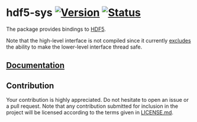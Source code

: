 # hdf5-sys [![Version][version-img]][version-url] [![Status][status-img]][status-url]

The package provides bindings to [HDF5][1].

Note that the high-level interface is not compiled since it currently
[excludes][2] the ability to make the lower-level interface thread safe.

## [Documentation][doc]

## Contribution

Your contribution is highly appreciated. Do not hesitate to open an issue or a
pull request. Note that any contribution submitted for inclusion in the project
will be licensed according to the terms given in [LICENSE.md](LICENSE.md).

[1]: http://www.hdfgroup.org/HDF5
[2]: https://github.com/copies/hdf5/blob/v1.8.16/configure.ac#L1391

[version-img]: https://img.shields.io/crates/v/hdf5-sys.svg
[version-url]: https://crates.io/crates/hdf5-sys
[status-img]: https://travis-ci.org/stainless-steel/hdf5-sys.svg?branch=master
[status-url]: https://travis-ci.org/stainless-steel/hdf5-sys
[doc]: https://stainless-steel.github.io/hdf5-sys
